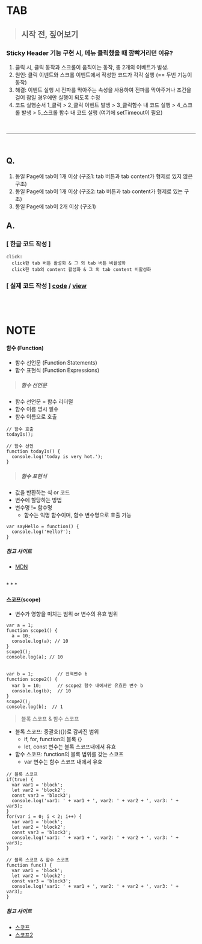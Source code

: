 # TAB

> ## 시작 전, 짚어보기
### Sticky Header 기능 구현 시, 메뉴 클릭했을 때 깜빡거리던 이유?
1. 클릭 시, 클릭 동작과 스크롤이 움직이는 동작, 총 2개의 이베트가 발생.
2. 원인: 클릭 이벤트와 스크롤 이벤트에서 작성한 코드가 각각 실행 (== 두번 기능이 동작)
3. 해결: 이벤트 실행 시 전파를 막아주는 속성을 사용하여 전파를 막아주거나 조건을 걸어 참일 경우에만 실행이 되도록 수정
4. 코드 실행순서
    1_클릭 > 2_클릭 이벤트 발생 > 3_클릭함수 내 코드 실행 > 4_스크롤 발생 > 5_스크롤 함수 내 코드 실행 (여기에 setTimeout이 필요)

<br>

* * *
<br>

## Q.
1. 동일 Page에 tab이 1개 이상 (구조1: tab 버튼과 tab content가 형제로 있지 않은 구조)
2. 동일 Page에 tab이 1개 이상 (구조2: tab 버튼과 tab content가 형제로 있는 구조)
3. 동일 Page에 tab이 2개 이상 (구조1)

## A.
### [ 한글 코드 작성 ]
```
click:
  click한 tab 버튼 활성화 & 그 외 tab 버튼 비활성화
  click한 tab의 content 활성화 & 그 외 tab content 비활성화
```

### [ 실제 코드 작성 ] [code](https://github.com/kwoneunju/js-study-200120/blob/master/Tab/tab_200608.js) / [view](https://kwoneunju.github.io/js-study-200120/Tab/tab.html)


<br>
<br>


# NOTE
#### 함수 (Function)
* 함수 선언문 (Function Statements)
* 함수 표현식 (Function Expressions)

> ##### 함수 선언문
  - 함수 선언문 = 함수 리터럴
  - 함수 이름 명시 필수
  - 함수 이름으로 호출<br>

  ```
  // 함수 호출
  todayIs();

  // 함수 선언
  function todayIs() {
    console.log('today is very hot.');
  }
  ```


> ##### 함수 표현식
  - 값을 반환하는 식 or 코드
  - 변수에 할당하는 방법
  - 변수명 != 함수명
    - 함수는 익명 함수이며, 함수 변수명으로 호출 가능<br>
  
  ```
  var sayHello = function() {
    console.log('Hello?');
  }
  ```

##### 참고 사이트
* [MDN](https://developer.mozilla.org/ko/docs/Web/JavaScript/Guide/%ED%95%A8%EC%88%98)

<br>
* * *

#### 스코프(scope)
  - 변수가 영향을 미치는 범위 or 변수의 유효 범위<br>
  
  ```
  var a = 1;
  function scope1() {
    a = 10;
    console.log(a); // 10
  }
  scope1();
  console.log(a); // 10


  var b = 1;         // 전역변수 b
  function scope2() {
    var b = 10;      // scope2 함수 내에서만 유효한 변수 b
    console.log(b);  // 10
  }
  scope2();
  console.log(b);  // 1
  ```

> 블록 스코프 & 함수 스코프
  - 블록 스코프: 중괄호({})로 감싸진 범위
    * if, for, function의 블록 {}
    * let, const 변수는 블록 스코프내에서 유효
  - 함수 스코프: function의 블록 범위를 갖는 스코프
    * var 변수는 함수 스코프 내에서 유효<br>
  
  ```
  // 블록 스코프
  if(true) {
    var var1 = 'block';
    let var2 = 'block2';
    const var3 = 'block3';
    console.log('var1: ' + var1 + ', var2: ' + var2 + ', var3: ' + var3);
  }
  for(var i = 0; i < 2; i++) {
    var var1 = 'block';
    let var2 = 'block2';
    const var3 = 'block3';
    console.log('var1: ' + var1 + ', var2: ' + var2 + ', var3: ' + var3);
  }

  // 블록 스코프 & 함수 스코프
  function func() {
    var var1 = 'block';
    let var2 = 'block2';
    const var3 = 'block3';
    console.log('var1: ' + var1 + ', var2: ' + var2 + ', var3: ' + var3);
  }
  ```

##### 참고 사이트
* [스코프](https://yuddomack.tistory.com/entry/%EC%9E%90%EB%B0%94%EC%8A%A4%ED%81%AC%EB%A6%BD%ED%8A%B8-%EC%8A%A4%EC%BD%94%ED%94%84scope)
* [스코프2](https://yuddomack.tistory.com/entry/%EC%9E%90%EB%B0%94%EC%8A%A4%ED%81%AC%EB%A6%BD%ED%8A%B8-%EB%B3%80%EC%88%98%EC%99%80-%EC%8A%A4%EC%BD%94%ED%94%84%EC%9C%A0%ED%9A%A8%EB%B2%94%EC%9C%84)
